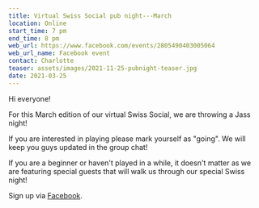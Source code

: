 ```yaml
---
title: Virtual Swiss Social pub night---March
location: Online
start_time: 7 pm
end_time: 8 pm
web_url: https://www.facebook.com/events/2805490403005064
web_url_name: Facebook event
contact: Charlotte
teaser: assets/images/2021-11-25-pubnight-teaser.jpg
date: 2021-03-25
---
```


Hi everyone!

For this March edition of our virtual Swiss Social, we are throwing a Jass
night!

If you are interested in playing please mark yourself as "going". We will keep
you guys updated in the group chat!

If you are a beginner or haven't played in a while, it doesn't matter as we are
featuring special guests that will walk us through our special Swiss night!

Sign up via [Facebook].

[facebook]: <{{ page.web_url }}>
